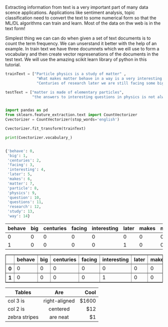 
Extracting information from text is a very important part of many data scence applications. Applications like sentiment analysis, topic classification need to convert the text to some numerical form so that the ML/DL algorithms can train and learn. Most of the data on thw web is in the text form! 

Simplest thing we can can do when given a set of text documents is to count the term frequency. We can unserstand it better with the help of an example. In train text we have three documnets which we eill use to form a vocabulary and then create vector represenations of the documents in the test text. We will use the amazing scikit learn library of python in this tutorial. 


```python
trainText = ["Particle physics is a study of matter" , 
              "What makes matter behave in a way is a very interesting question",
              "Centuries of research later we are still facing some big questions"]

testText = ["matter is made of elementary particles", 
            "the answers to interesting questions in physics is not always an easy find"]
```


```python

import pandas as pd
from sklearn.feature_extraction.text import CountVectorizer
Cvectorizer = CountVectorizer(stop_words='english')

Cvectorizer.fit_transform(trainText)

print(Cvectorizer.vocabulary_)

```

```python

{'behave': 0,
 'big': 1,
 'centuries': 2,
 'facing': 3,
 'interesting': 4,
 'later': 5,
 'makes': 6,
 'matter': 7,
 'particle': 8,
 'physics': 9,
 'question': 10,
 'questions': 11,
 'research': 12,
 'study': 13,
 'way': 14}

```


behave|	big	|centuries|	facing|	interesting|	later|	makes	| matter| 	particle |	physics| 	question	| questions |	research |	study	| way |
--- | --- | ---|--- | --- | ---|--- | --- | ---|--- | --- | ---|--- | --- | ---|
0	|0|	0	|0	|0	|0	|0	|0	|1	|0	|0	|0	|0	|0|	0	|0|
1	|0|	0	|0|	0	|1	|0	|0	|0	|0	|1	|0	|1	|0	|0	|0|



<div>
<table border="1" class="dataframe">
  <thead>
    <tr style="text-align: right;">
      <th></th>
      <th>behave</th>
      <th>big</th>
      <th>centuries</th>
      <th>facing</th>
      <th>interesting</th>
      <th>later</th>
      <th>makes</th>
      <th>matter</th>
      <th>particle</th>
      <th>physics</th>
      <th>question</th>
      <th>questions</th>
      <th>research</th>
      <th>study</th>
      <th>way</th>
    </tr>
  </thead>
  <tbody>
    <tr>
      <th>0</th>
      <td>0</td>
      <td>0</td>
      <td>0</td>
      <td>0</td>
      <td>0</td>
      <td>0</td>
      <td>0</td>
      <td>1</td>
      <td>0</td>
      <td>0</td>
      <td>0</td>
      <td>0</td>
      <td>0</td>
      <td>0</td>
      <td>0</td>
    </tr>
    <tr>
      <th>1</th>
      <td>0</td>
      <td>0</td>
      <td>0</td>
      <td>0</td>
      <td>1</td>
      <td>0</td>
      <td>0</td>
      <td>0</td>
      <td>0</td>
      <td>1</td>
      <td>0</td>
      <td>1</td>
      <td>0</td>
      <td>0</td>
      <td>0</td>
    </tr>
  </tbody>
</table>
</div>


| Tables        | Are           | Cool  |
| ------------- |:-------------:| -----:|
| col 3 is      | right-aligned | $1600 |
| col 2 is      | centered      |   $12 |
| zebra stripes | are neat      |    $1 |


